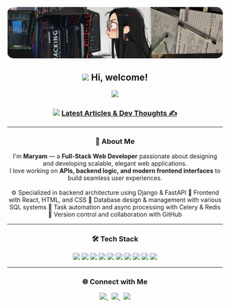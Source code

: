 <div align="center">
  <img src="https://raw.githubusercontent.com/MaryamKalantarii/MaryamKalantarii/main/assets/rt.jpg"
    width="100%"
    style="max-height:120px; border-radius:15px; object-fit:cover;"
  />
</div>

<h2 align="center">
  <img src="https://emojis.slackmojis.com/emojis/images/1588315024/8823/hyperkitty.gif?1588315024" width="30" />
  Hi, welcome!
</h2>

<p align="center">
  <img src="https://media.giphy.com/media/mGcNjsfWAjY5AEZNw6/giphy.gif" width="60">
</p>

<!-- <h3 align="center">
  <img src="https://emojis.slackmojis.com/emojis/images/1621024394/39092/cat-roll.gif?1621024394" width="28" />
  <a href="https://github.com/xrkffgg/xrkffgg/blob/master/quotations.md">Daily Quotations</a>
</h3> -->

<h3 align="center">
  <img src="https://emojis.slackmojis.com/emojis/images/1621024394/39092/cat-roll.gif?1621024394" width="28" />
  <a href="https://maryamkalantarii.github.io/blog" target="_blank">Latest Articles & Dev Thoughts ✍️</a>
</h3>



---

<h3 align="center">💫 About Me</h3>

<p align="center">
  I'm <b>Maryam</b> — a <b>Full-Stack Web Developer</b> passionate about designing and developing scalable, elegant web applications.
  <br/>
  I love working on <b>APIs, backend logic, and modern frontend interfaces</b> to build seamless user experiences.
  <br/><br/>
  ⚙️ Specialized in backend architecture using Django & FastAPI  
  🎨 Frontend with React, HTML, and CSS  
  📡 Database design & management with various SQL systems  
  🚀 Task automation and async processing with Celery & Redis  
  🧩 Version control and collaboration with GitHub  
</p>

---

<h3 align="center">🛠️ Tech Stack</h3>

<p align="center">
  <img src="https://img.shields.io/badge/Python-3776AB?style=flat&logo=python&logoColor=white" />
  <img src="https://img.shields.io/badge/Django-092E20?style=flat&logo=django&logoColor=white" />
  <img src="https://img.shields.io/badge/FastAPI-009688?style=flat&logo=fastapi&logoColor=white" />
  <img src="https://img.shields.io/badge/React-20232A?style=flat&logo=react&logoColor=61DAFB" />
  <img src="https://img.shields.io/badge/HTML5-E34F26?style=flat&logo=html5&logoColor=white" />
  <img src="https://img.shields.io/badge/CSS3-1572B6?style=flat&logo=css3&logoColor=white" />
  <img src="https://img.shields.io/badge/SQL-336791?style=flat&logo=postgresql&logoColor=white" />
  <img src="https://img.shields.io/badge/Redis-DC382D?style=flat&logo=redis&logoColor=white" />
  <img src="https://img.shields.io/badge/Celery-37814A?style=flat&logo=celery&logoColor=white" />
  <img src="https://img.shields.io/badge/GitHub-181717?style=flat&logo=github&logoColor=white" />
</p>

---

<h3 align="center">🌐 Connect with Me</h3>

<p align="center">
  <a href="https://www.linkedin.com/in/maryam-kalantari-560804361/" target="_blank">
    <img src="https://img.shields.io/badge/LinkedIn-0A66C2?style=flat&logo=linkedin&logoColor=white" />
  </a>
  &nbsp;
  <a href="https://github.com/MaryamKalantarii" target="_blank">
    <img src="https://img.shields.io/badge/GitHub-181717?style=flat&logo=github&logoColor=white" />
  </a>
  &nbsp;
  <a href="mailto:maryamkalantaria72@gmail.com">
    <img src="https://img.shields.io/badge/Email-D14836?style=flat&logo=gmail&logoColor=white" />
  </a>
</p>







